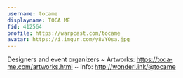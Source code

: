 ```yaml
---
username: tocame
displayname: TOCA ME
fid: 412564
profile: https://warpcast.com/tocame
avatar: https://i.imgur.com/y8vYOsa.jpg
---
```

Designers and event organizers ~ Artworks: https://toca-me.com/artworks.html ~ Info: http://wonderl.ink/@tocame  
